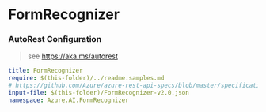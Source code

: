 # FormRecognizer
### AutoRest Configuration
> see https://aka.ms/autorest

``` yaml
title: FormRecognizer
require: $(this-folder)/../readme.samples.md
# https://github.com/Azure/azure-rest-api-specs/blob/master/specification/cognitiveservices/data-plane/FormRecognizer/preview/v2.0/FormRecognizer.json
input-file: $(this-folder)/FormRecognizer-v2.0.json
namespace: Azure.AI.FormRecognizer
```